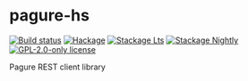 # pagure-hs

[![Build status](https://img.shields.io/travis/juhp/pagure-hs.svg?logo=travis)](https://travis-ci.org/juhp/pagure-hs)
[![Hackage](https://img.shields.io/hackage/v/pagure-hs.svg?logo=haskell)](https://hackage.haskell.org/package/pagure-hs)
[![Stackage Lts](http://stackage.org/package/pagure-hs/badge/lts)](http://stackage.org/lts/package/pagure-hs)
[![Stackage Nightly](http://stackage.org/package/pagure-hs/badge/nightly)](http://stackage.org/nightly/package/pagure-hs)
[![GPL-2.0-only license](https://img.shields.io/badge/license-GPL--2.0--only-blue.svg)](LICENSE)

Pagure REST client library
